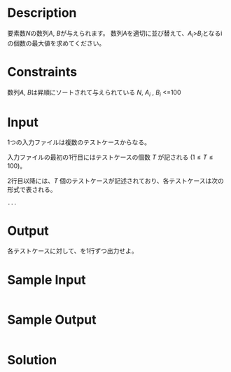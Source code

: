 ﻿# Description
要素数$N$の数列$A$, $B$が与えられます。
数列$A$を適切に並び替えて、$A_i$>$B_i$となるiの個数の最大値を求めてください。


# Constraints
数列$A$, $B$は昇順にソートされて与えられている
$N$, $A_i$ , $B_i$ <=100

# Input
1つの入力ファイルは複数のテストケースからなる。

入力ファイルの最初の1行目にはテストケースの個数 $T$ が記される $(1 \leq T \leq 100)$。

2行目以降には、$T$ 個のテストケースが記述されており、各テストケースは次の形式で表される。

```
...
```

# Output
各テストケースに対して、を1行ずつ出力せよ。


# Sample Input
```

```

# Sample Output
```

```


# Solution


